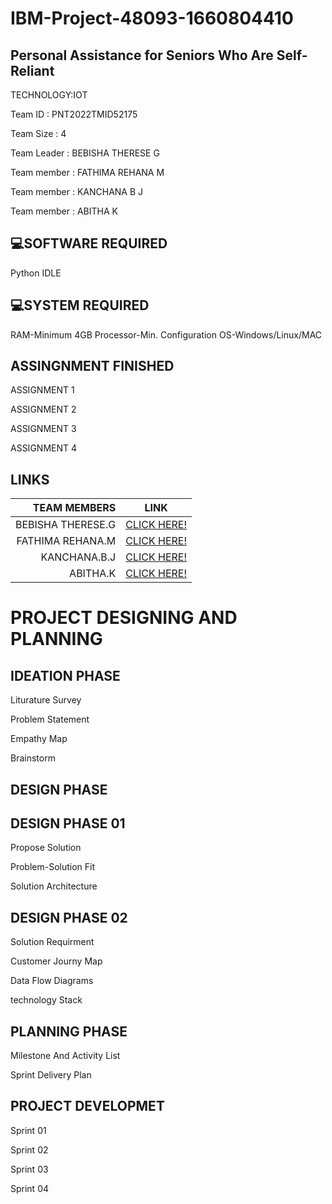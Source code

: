    # IBM-Project-48093-1660804410

   ## Personal Assistance for Seniors Who Are Self-Reliant

TECHNOLOGY:IOT

Team ID : PNT2022TMID52175

Team Size : 4

Team Leader : BEBISHA THERESE G

Team member : FATHIMA REHANA M

Team member : KANCHANA B J

Team member : ABITHA K

## :computer:SOFTWARE REQUIRED

Python IDLE

## :computer:SYSTEM REQUIRED

RAM-Minimum 4GB Processor-Min. Configuration OS-Windows/Linux/MAC

## ASSINGNMENT FINISHED

ASSIGNMENT 1

ASSIGNMENT 2

ASSIGNMENT 3

ASSIGNMENT 4

## LINKS

| TEAM MEMBERS     |      LINK                                                                                                        |
|-----------------:|------------------------------------------------------------------------------------------------------------------|
| BEBISHA THERESE.G|  [CLICK HERE!](https://github.com/IBM-EPBL/IBM-Project-48093-1660804410/tree/main/ASSIGNMENT/BEBISHA%20THERESE.G)|
|  FATHIMA REHANA.M|  [CLICK HERE!](https://github.com/IBM-EPBL/IBM-Project-48093-1660804410/tree/main/ASSIGNMENT/FATHIMA%20REHANA.M) |                
|      KANCHANA.B.J|  [CLICK HERE!](https://github.com/IBM-EPBL/IBM-Project-48093-1660804410/tree/main/ASSIGNMENT/kanchana%20b%20j)   |               
|          ABITHA.K|  [CLICK HERE!](https://github.com/IBM-EPBL/IBM-Project-48093-1660804410/tree/main/ASSIGNMENT/ABITHA.K)           |                

# PROJECT DESIGNING AND PLANNING

## IDEATION PHASE

Liturature Survey

Problem Statement

Empathy Map

Brainstorm

## DESIGN PHASE

## DESIGN PHASE 01

Propose Solution

Problem-Solution Fit

Solution Architecture

## DESIGN PHASE 02

Solution Requirment

Customer Journy Map

Data Flow Diagrams

technology Stack

## PLANNING PHASE

Milestone And Activity List

Sprint Delivery Plan

## PROJECT DEVELOPMET

Sprint 01

Sprint 02

Sprint 03

Sprint 04

